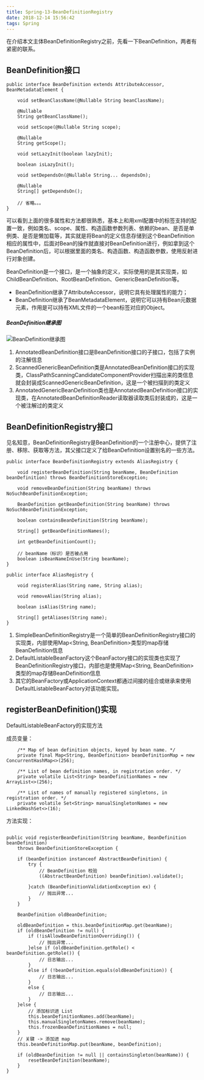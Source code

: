 ```yaml
---
title: Spring-13-BeanDefinitionRegistry
date: 2018-12-14 15:56:42
tags: Spring
---
```


在介绍本文主体BeanDefinitionRegistry之前，先看一下BeanDefinition，两者有紧密的联系。

## BeanDefinition接口
```
public interface BeanDefinition extends AttributeAccessor, BeanMetadataElement {
    
    void setBeanClassName(@Nullable String beanClassName);

	@Nullable
	String getBeanClassName();

	void setScope(@Nullable String scope);

	@Nullable
	String getScope();

	void setLazyInit(boolean lazyInit);

	boolean isLazyInit();

	void setDependsOn(@Nullable String... dependsOn);

	@Nullable
	String[] getDependsOn();
	
	// 省略。。。
}
```

可以看到上面的很多属性和方法都很熟悉，基本上和用xml配置中的<bean>标签支持的配置一致，例如类名、scope、属性、构造函数参数列表、依赖的bean、是否是单例类、是否是懒加载等，其实就是将Bean的定义信息存储到这个BeanDefinition相应的属性中，后面对Bean的操作就直接对BeanDefinition进行，例如拿到这个BeanDefinition后，可以根据里面的类名、构造函数、构造函数参数，使用反射进行对象创建。

BeanDefinition是一个接口，是一个抽象的定义，实际使用的是其实现类，如 ChildBeanDefinition、RootBeanDefinition、GenericBeanDefinition等。

- BeanDefinition继承了AttributeAccessor，说明它具有处理属性的能力；
- BeanDefinition继承了BeanMetadataElement，说明它可以持有Bean元数据元素，作用是可以持有XML文件的一个bean标签对应的Object。

##### BeanDefinition继承图

![BeanDefinition继承图](https://note.youdao.com/yws/api/personal/file/B167970D42B44A1C83B888CA8E31FDA1?method=download&shareKey=6f150d3b7dbb8fd37a107d048080af95)

1. AnnotatedBeanDefinition接口是BeanDefinition接口的子接口，包括了实例的注解信息
2. ScannedGenericBeanDefinition类是AnnotatedBeanDefinition接口的实现类，ClassPathScanningCandidateComponentProvider扫描出来的类信息就会封装成ScannedGenericBeanDefinition，这是一个被扫描到的类定义
3. AnnotatedGenericBeanDefinition类也是AnnotatedBeanDefinition接口的实现类，在AnnotatedBeanDefinitionReader读取器读取类后封装成的，这是一个被注解过的类定义

## BeanDefinitionRegistry接口
见名知意，BeanDefinitionRegistry是BeanDefinition的一个注册中心，提供了注册、移除、获取等方法，其父接口定义了给BeanDefinition设置别名的一些方法。
```
public interface BeanDefinitionRegistry extends AliasRegistry {

	void registerBeanDefinition(String beanName, BeanDefinition beanDefinition) throws BeanDefinitionStoreException;

	void removeBeanDefinition(String beanName) throws NoSuchBeanDefinitionException;

	BeanDefinition getBeanDefinition(String beanName) throws NoSuchBeanDefinitionException;

	boolean containsBeanDefinition(String beanName);

	String[] getBeanDefinitionNames();

	int getBeanDefinitionCount();

    // beanName（标识）是否被占用
	boolean isBeanNameInUse(String beanName);
}

public interface AliasRegistry {

	void registerAlias(String name, String alias);

	void removeAlias(String alias);

	boolean isAlias(String name);

	String[] getAliases(String name);
}
```
1. SimpleBeanDefinitionRegistry是一个简单的BeanDefinitionRegistry接口的实现类，内部使用Map<String, BeanDefinition>类型的map存储BeanDefinition信息
2. DefaultListableBeanFactory这个BeanFactory接口的实现类也实现了BeanDefinitionRegistry接口，内部也是使用Map<String, BeanDefinition>类型的map存储BeanDefinition信息
3. 其它的BeanFactory或ApplicationContext都通过间接的组合或继承来使用DefaultListableBeanFactory对该功能实现。


## registerBeanDefinition()实现
DefaultListableBeanFactory的实现方法

成员变量：

```
	/** Map of bean definition objects, keyed by bean name. */
	private final Map<String, BeanDefinition> beanDefinitionMap = new ConcurrentHashMap<>(256);
	
	/** List of bean definition names, in registration order. */
	private volatile List<String> beanDefinitionNames = new ArrayList<>(256);
	
	/** List of names of manually registered singletons, in registration order. */
	private volatile Set<String> manualSingletonNames = new LinkedHashSet<>(16);
```
方法实现：
```

public void registerBeanDefinition(String beanName, BeanDefinition beanDefinition)
    throws BeanDefinitionStoreException {

    if (beanDefinition instanceof AbstractBeanDefinition) {
        try {
            // BeanDefinition 校验
            ((AbstractBeanDefinition) beanDefinition).validate();
 
        }catch (BeanDefinitionValidationException ex) {
            // 抛出异常...
        }
    }
 
    BeanDefinition oldBeanDefinition;
 
    oldBeanDefinition = this.beanDefinitionMap.get(beanName);
    if (oldBeanDefinition != null) {
        if (!isAllowBeanDefinitionOverriding()) {
            // 抛出异常...
        }else if (oldBeanDefinition.getRole() < beanDefinition.getRole()) {
            // 日志输出...
        }
        else if (!beanDefinition.equals(oldBeanDefinition)) {
            // 日志输出...
        }
        else {
            // 日志输出...
        }
    }else {
        // 添加标识进 List
        this.beanDefinitionNames.add(beanName);
        this.manualSingletonNames.remove(beanName);
        this.frozenBeanDefinitionNames = null;
    }
    // 关键 -> 添加进 map
    this.beanDefinitionMap.put(beanName, beanDefinition);
 
    if (oldBeanDefinition != null || containsSingleton(beanName)) {
        resetBeanDefinition(beanName);
    }
}
```
